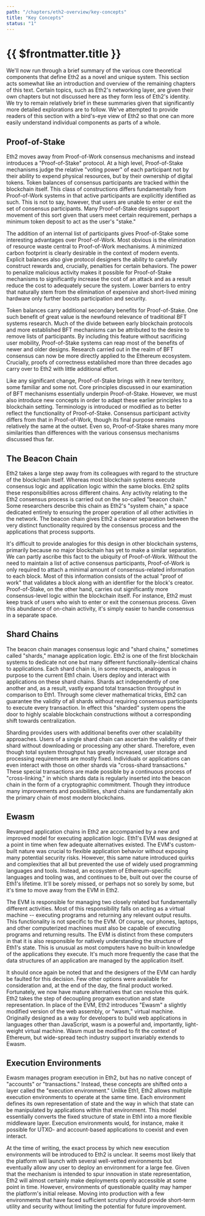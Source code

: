 ```yaml
---
path: "/chapters/eth2-overview/key-concepts"
title: "Key Concepts"
status: "1"
---
```


# {{ $frontmatter.title }}

We'll now run through a brief summary of the various core theoretical components that define Eth2 as a novel and unique system. This section acts somewhat like an introduction and overview of the remaining chapters of this text. Certain topics, such as Eth2's networking layer, are given their own chapters but not discussed here as they form less of Eth2's identity. We try to remain relatively brief in these summaries given that significantly more detailed explorations are to follow. We've attempted to provide readers of this section with a bird's-eye view of Eth2 so that one can more easily understand individual components as parts of a whole.

## Proof-of-Stake
Eth2 moves away from Proof-of-Work consensus mechanisms and instead introduces a "Proof-of-Stake" protocol. At a high level, Proof-of-Stake mechanisms judge the relative "voting power" of each participant not by their ability to expend physical resources, but by their ownership of digital tokens. Token balances of consensus participants are tracked within the blockchain itself. This class of constructions differs fundamentally from Proof-of-Work systems in that active participants are explicitly identified as such. This is not to say, however, that users are unable to enter or exit the set of consensus participants. Many Proof-of-Stake designs support movement of this sort given that users meet certain requirement, perhaps a minimum token deposit to act as the user's "stake."

The addition of an internal list of participants gives Proof-of-Stake some interesting advantages over Proof-of-Work. Most obvious is the elimination of resource waste central to Proof-of-Work mechanisms. A minimized carbon footprint is clearly desirable in the context of modern events. Explicit balances also give protocol designers the ability to carefully construct rewards and, crucially, penalties for certain behaviors. The power to penalize malicious activity makes it possible for Proof-of-Stake mechanisms to significantly increase the cost of an attack and as a result reduce the cost to adequately secure the system. Lower barriers to entry that naturally stem from the elimination of expensive and short-lived mining hardware only further boosts participation and security.

Token balances carry additional secondary benefits for Proof-of-Stake. One such benefit of great value is the newfound relevance of traditional BFT systems research. Much of the divide between early blockchain protocols and more established BFT mechanisms can be attributed to the desire to remove lists of participants. By including this feature without sacrificing user mobility, Proof-of-Stake systems can reap most of the benefits of newer and older designs. Research carried out in the realm of BFT consensus can now be more directly applied to the Ethereum ecosystem. Crucially, proofs of correctness established more than three decades ago carry over to Eth2 with little additional effort.

Like any significant change, Proof-of-Stake brings with it new territory, some familiar and some not. Core principles discussed in our examination of BFT mechanisms essentially underpin Proof-of-Stake. However, we must also introduce new concepts in order to adapt these earlier principles to a blockchain setting. Terminology is introduced or modified as to better reflect the functionality of Proof-of-Stake. Consensus participant activity differs from that in Proof-of-Work, though its final purpose remains relatively the same at the outset. Even so, Proof-of-Stake shares many more similarities than differences with the various consensus mechanisms discussed thus far.

## The Beacon Chain
Eth2 takes a large step away from its colleagues with regard to the structure of the blockchain itself. Whereas most blockchain systems execute consensus logic and application logic within the same blocks. Eth2 splits these responsibilities across different chains. Any activity relating to the Eth2 consensus process is carried out on the so-called "beacon chain." Some researchers describe this chain as Eth2's "system chain," a space dedicated entirely to ensuring the proper operation of all other activities in the network. The beacon chain gives Eth2 a cleaner separation between the very distinct functionality required by the consensus process and the applications that process supports.

It's difficult to provide analogies for this design in other blockchain systems, primarily because no major blockchain has yet to make a similar separation. We can partly ascribe this fact to the ubiquity of Proof-of-Work. Without the need to maintain a list of active consensus participants, Proof-of-Work is only required to attach a minimal amount of consensus-related information to each block. Most of this information consists of the actual "proof of work" that validates a block along with an identifier for the block's creator. Proof-of-Stake, on the other hand, carries out significantly more consensus-level logic within the blockchain itself. For instance, Eth2 must keep track of users who wish to enter or exit the consensus process. Given this abundance of on-chain activity, it's simply easier to handle consensus in a separate space.

## Shard Chains
The beacon chain manages consensus logic and "shard chains," sometimes called "shards," manage application logic. Eth2 is one of the first blockchain systems to dedicate not one but many different functionally-identical chains to applications. Each shard chain is, in some respects, analogous in purpose to the current Eth1 chain. Users deploy and interact with applications on these shard chains. Shards act independently of one another and, as a result, vastly expand total transaction throughput in comparison to Eth1. Through some clever mathematical tricks, Eth2 can guarantee the validity of all shards without requiring consensus participants to execute every transaction. In effect this "sharded" system opens the door to highly scalable blockchain constructions without a corresponding shift towards centralization.

Sharding provides users with additional benefits over other scalability approaches. Users of a single shard chain can ascertain the validity of their shard without downloading or processing any other shard. Therefore, even though total system throughput has greatly increased, user storage and processing requirements are mostly fixed. Individuals or applications can even interact with those on other shards via "cross-shard transactions." These special transactions are made possible by a continuous process of "cross-linking," in which shards data is regularly inserted into the beacon chain in the form of a cryptographic commitment. Though they introduce many improvements and possibilities, shard chains are fundamentally akin the primary chain of most modern blockchains.

## Ewasm
Revamped application chains in Eth2 are accompanied by a new and improved model for executing application logic. Eth1's EVM was designed at a point in time when few adequate alternatives existed. The EVM's custom-built nature was crucial to flexible application behavior without exposing many potential security risks. However, this same nature introduced quirks and complexities that all but prevented the use of widely used programming languages and tools. Instead, an ecosystem of Ethereum-specific languages and tooling was, and continues to be, built out over the course of Eth1's lifetime. It'll be sorely missed, or perhaps not so sorely by some, but it's time to move away from the EVM in Eth2.

The EVM is responsible for managing two closely related but fundamentally different activities. Most of this responsibility falls on acting as a virtual machine -- executing programs and returning any relevant output results. This functionality is not specific to the EVM. Of course, our phones, laptops, and other computerized machines must also be capable of executing programs and returning results. The EVM is distinct from these computers in that it is also responsible for natively understanding the structure of Eth1's state. This is unusual as most computers have no built-in knowledge of the applications they execute. It's much more frequently the case that the data structures of an application are managed by the application itself.

It should once again be noted that and the designers of the EVM can hardly be faulted for this decision. Few other options were available for consideration and, at the end of the day, the final product worked. Fortunately, we now have mature alternatives that can resolve this quirk. Eth2 takes the step of decoupling program execution and state representation. In place of the EVM, Eth2 introduces "Ewasm" a slightly modified version of the web assembly, or "wasm," virtual machine. Originally designed as a way for developers to build web applications in languages other than JavaScript, wasm is a powerful and, importantly, light-weight virtual machine. Wasm must be modified to fit the context of Ethereum, but wide-spread tech industry support invariably extends to Ewasm.

## Execution Environments
Ewasm manages program execution in Eth2, but has no native concept of "accounts" or "transactions." Instead, these concepts are shifted onto a layer called the "execution environment." Unlike Eth1, Eth2 allows multiple execution environments to operate at the same time. Each environment defines its own representation of state and the way in which that state can be manipulated by applications within that environment. This model essentially converts the fixed structure of state in Eth1 into a more flexible middleware layer. Execution environments would, for instance, make it possible for UTXO- and account-based applications to coexist and even interact.

At the time of writing, the exact process by which new execution environments will be introduced to Eth2 is unclear. It seems most likely that the platform will launch with several well-vetted environments but eventually allow any user to deploy an environment for a large fee. Given that the mechanism is intended to spur innovation in state representation, Eth2 will almost certainly make deployments openly accessible at some point in time. However, environments of questionable quality may hamper the platform's initial release. Moving into production with a few environments that have faced sufficient scrutiny should provide short-term utility and security without limiting the potential for future improvement.